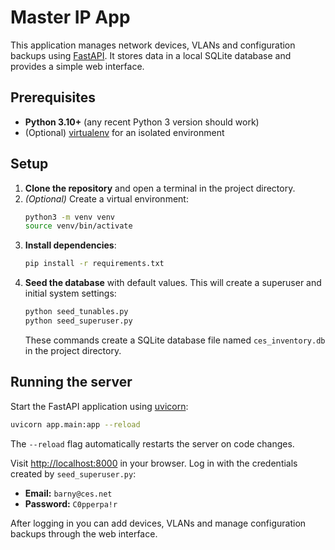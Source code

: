 # Master IP App

This application manages network devices, VLANs and configuration backups using [FastAPI](https://fastapi.tiangolo.com/). It stores data in a local SQLite database and provides a simple web interface.

## Prerequisites

- **Python 3.10+** (any recent Python 3 version should work)
- (Optional) [virtualenv](https://docs.python.org/3/library/venv.html) for an isolated environment

## Setup

1. **Clone the repository** and open a terminal in the project directory.
2. *(Optional)* Create a virtual environment:
   ```bash
   python3 -m venv venv
   source venv/bin/activate
   ```
3. **Install dependencies**:
   ```bash
   pip install -r requirements.txt
   ```
4. **Seed the database** with default values. This will create a superuser and initial system settings:
   ```bash
   python seed_tunables.py
   python seed_superuser.py
   ```
   These commands create a SQLite database file named `ces_inventory.db` in the project directory.

## Running the server

Start the FastAPI application using [uvicorn](https://www.uvicorn.org/):

```bash
uvicorn app.main:app --reload
```

The `--reload` flag automatically restarts the server on code changes.

Visit [http://localhost:8000](http://localhost:8000) in your browser. Log in with the credentials created by `seed_superuser.py`:

- **Email:** `barny@ces.net`
- **Password:** `C0pperpa!r`

After logging in you can add devices, VLANs and manage configuration backups through the web interface.

